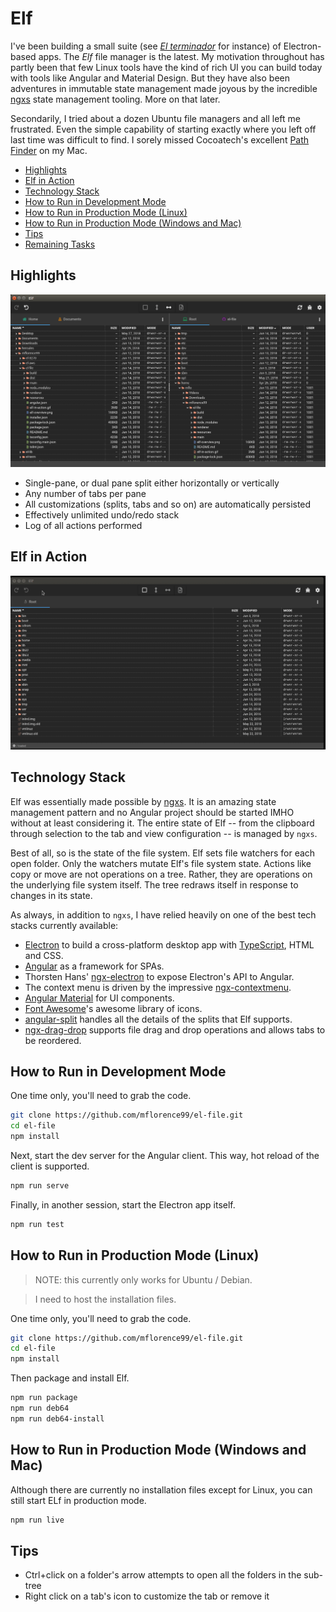 # Elf

I've been building a small suite (see [_El terminador_](https://github.com/mflorence99/el-term) for instance) of Electron-based apps. The _Elf_ file manager is the latest. My motivation throughout has partly been that few Linux tools have the kind of rich UI you can build today with tools like Angular and Material Design. But they have also been adventures in immutable state management made joyous by the incredible [ngxs](https://ngxs.io) state management tooling. More on that later.

Secondarily, I tried about a dozen Ubuntu file managers and all left me frustrated. Even the simple capability of starting exactly where you left off last time was difficult to find. I sorely missed Cocoatech's excellent [Path Finder](https://cocoatech.com/#/) on my Mac.

<!-- toc -->

- [Highlights](#highlights)
- [Elf in Action](#elf-in-action)
- [Technology Stack](#technology-stack)
- [How to Run in Development Mode](#how-to-run-in-development-mode)
- [How to Run in Production Mode (Linux)](#how-to-run-in-production-mode-linux)
- [How to Run in Production Mode (Windows and Mac)](#how-to-run-in-production-mode-windows-and-mac)
- [Tips](#tips)
- [Remaining Tasks](#remaining-tasks)

<!-- tocstop -->

## Highlights

![Highlights](elf-overview.png)

* Single-pane, or dual pane split either horizontally or vertically
* Any number of tabs per pane
* All customizations (splits, tabs and so on) are automatically persisted
* Effectively unlimited undo/redo stack
* Log of all actions performed

## Elf in Action

![In Action](elf-in-action.gif)

## Technology Stack

Elf was essentially made possible by [ngxs](https://ngxs.io). It is an amazing state management pattern and no Angular project should be started IMHO without at least considering it. The entire state of Elf -- from the clipboard through selection to the tab and view configuration -- is managed by `ngxs`. 

Best of all, so is the state of the file system. Elf sets file watchers for each open folder. Only the watchers mutate Elf's file system state. Actions like copy or move are not operations on a tree. Rather, they are operations on the underlying file system itself. The tree redraws itself in response to changes in its state.

As always, in addition to `ngxs`, I have relied heavily on one of the best tech stacks currently available:

* [Electron](https://electronjs.org/) to build a cross-platform desktop app with [TypeScript](http://www.typescriptlang.org/), HTML and CSS.
* [Angular](https://angular.io/docs) as a framework for SPAs.
* Thorsten Hans' [ngx-electron](https://github.com/ThorstenHans/ngx-electron) to expose Electron's API to Angular.
* The context menu is driven by the impressive [ngx-contextmenu](https://github.com/isaacplmann/ngx-contextmenu).
* [Angular Material](https://material.angular.io/) for UI components.
* [Font Awesome](https://fontawesome.com)'s awesome library of icons.
* [angular-split](https://bertrandg.github.io/angular-split/#/) handles all the details of the splits that Elf supports.
* [ngx-drag-drop](https://www.npmjs.com/package/ngx-drag-drop) supports file drag and drop operations and allows tabs to be reordered.

## How to Run in Development Mode

One time only, you'll need to grab the code.

```sh
git clone https://github.com/mflorence99/el-file.git
cd el-file
npm install
```

Next, start the dev server for the Angular client. This way, hot reload of the client is supported.

```sh
npm run serve
```

Finally, in another session, start the Electron app itself.

```sh
npm run test
```

## How to Run in Production Mode (Linux)

> NOTE: this currently only works for Ubuntu / Debian.

> I need to host the installation files.

One time only, you'll need to grab the code.

```sh
git clone https://github.com/mflorence99/el-file.git
cd el-file
npm install
```

Then package and install Elf.

```sh
npm run package
npm run deb64
npm run deb64-install
```

## How to Run in Production Mode (Windows and Mac)

Although there are currently no installation files except for Linux, you can still start ELf in production mode.

```sh
npm run live
```

## Tips

* Ctrl+click on a folder's arrow attempts to open all the folders in the sub-tree
* Right click on a tab's icon to customize the tab or remove it

